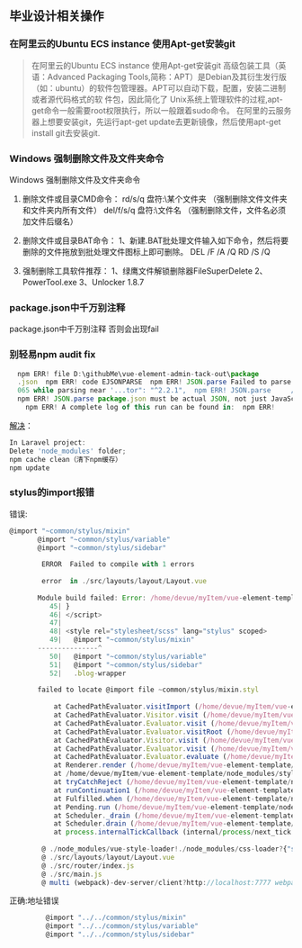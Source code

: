 ## 毕业设计相关操作
### 在阿里云的Ubuntu ECS instance 使用Apt-get安装git
>在阿里云的Ubuntu ECS instance 使用Apt-get安装git
 高级包装工具（英语：Advanced Packaging Tools,简称：APT）是Debian及其衍生发行版（如：ubuntu）的软件包管理器。APT可以自动下载，配置，安装二进制或者源代码格式的软 件包，因此简化了 Unix系统上管理软件的过程,apt-get命令一般需要root权限执行，所以一般跟着sudo命令。
 在阿里的云服务器上想要安装git，先运行apt-get update去更新镜像，然后使用apt-get install git去安装git.
 
 ### Windows 强制删除文件及文件夹命令
 Windows 强制删除文件及文件夹命令
  1. 删除文件或目录CMD命令：
  rd/s/q 盘符:\某个文件夹  （强制删除文件文件夹和文件夹内所有文件）
  del/f/s/q 盘符:\文件名  （强制删除文件，文件名必须加文件后缀名）
  
  2. 删除文件或目录BAT命令：
  1、新建.BAT批处理文件输入如下命令，然后将要删除的文件拖放到批处理文件图标上即可删除。
  DEL /F /A /Q 
  RD /S /Q 
  
  3. 强制删除工具软件推荐：
  1、绿鹰文件解锁删除器FileSuperDelete
  2、PowerTool.exe
  3、Unlocker 1.8.7
  
  
### package.json中千万别注释
  package.json中千万别注释
  否则会出现fail
  
  
### 别轻易npm audit fix
```js
  npm ERR! file D:\githubMe\vue-element-admin-tack-out\package
  .json  npm ERR! code EJSONPARSE  npm ERR! JSON.parse Failed to parse json  npm ERR! JSON.parse Unexpected token / in JSON at position 1
  065 while parsing near '...tor": "^2.2.1",  npm ERR! JSON.parse     //    编辑器  npm ERR! JSON.parse     "vue-s...'  npm ERR! JSON.parse Failed to parse package.json data.
  npm ERR! JSON.parse package.json must be actual JSON, not just JavaScript.
    npm ERR! A complete log of this run can be found in:  npm ERR!     D:\node\node_cache\_logs\2019-01-24T15_28_31_317Z-debug.log
```
 
  [解决](https://stackoverflow.com/questions/31454607/npm-failed-to-parse-json)：
  ```js
In Laravel project:
  Delete 'node_modules' folder;
  npm cache clean（清下npm缓存）
  npm update
```
  
### stylus的import报错
  错误:
  ```js 
  @import "~common/stylus/mixin"
         @import "~common/stylus/variable"
         @import "~common/stylus/sidebar"
         
          ERROR  Failed to compile with 1 errors                                    11:41:03 AM
         
          error  in ./src/layouts/layout/Layout.vue
         
         Module build failed: Error: /home/devue/myItem/vue-element-template/src/layouts/layout/Layout.vue:49:9
            45| }
            46| </script>
            47| 
            48| <style rel="stylesheet/scss" lang="stylus" scoped>
            49|   @import "~common/stylus/mixin"
         ---------------^
            50|   @import "~common/stylus/variable"
            51|   @import "~common/stylus/sidebar"
            52|   .blog-wrapper
         
         failed to locate @import file ~common/stylus/mixin.styl
         
             at CachedPathEvaluator.visitImport (/home/devue/myItem/vue-element-template/node_modules/stylus-loader/lib/evaluator.js:157:21)
             at CachedPathEvaluator.Visitor.visit (/home/devue/myItem/vue-element-template/node_modules/stylus/lib/visitor/index.js:28:40)
             at CachedPathEvaluator.Evaluator.visit (/home/devue/myItem/vue-element-template/node_modules/stylus/lib/visitor/evaluator.js:160:18)
             at CachedPathEvaluator.Evaluator.visitRoot (/home/devue/myItem/vue-element-template/node_modules/stylus/lib/visitor/evaluator.js:707:27)
             at CachedPathEvaluator.Visitor.visit (/home/devue/myItem/vue-element-template/node_modules/stylus/lib/visitor/index.js:28:40)
             at CachedPathEvaluator.Evaluator.visit (/home/devue/myItem/vue-element-template/node_modules/stylus/lib/visitor/evaluator.js:160:18)
             at CachedPathEvaluator.Evaluator.evaluate (/home/devue/myItem/vue-element-template/node_modules/stylus/lib/visitor/evaluator.js:247:15)
             at Renderer.render (/home/devue/myItem/vue-element-template/node_modules/stylus/lib/renderer.js:86:26)
             at /home/devue/myItem/vue-element-template/node_modules/stylus-loader/index.js:167:12
             at tryCatchReject (/home/devue/myItem/vue-element-template/node_modules/when/lib/makePromise.js:840:30)
             at runContinuation1 (/home/devue/myItem/vue-element-template/node_modules/when/lib/makePromise.js:799:4)
             at Fulfilled.when (/home/devue/myItem/vue-element-template/node_modules/when/lib/makePromise.js:590:4)
             at Pending.run (/home/devue/myItem/vue-element-template/node_modules/when/lib/makePromise.js:481:13)
             at Scheduler._drain (/home/devue/myItem/vue-element-template/node_modules/when/lib/Scheduler.js:62:19)
             at Scheduler.drain (/home/devue/myItem/vue-element-template/node_modules/when/lib/Scheduler.js:27:9)
             at process.internalTickCallback (internal/process/next_tick.js:70:11)
         
          @ ./node_modules/vue-style-loader!./node_modules/css-loader?{"sourceMap":true}!./node_modules/vue-loader/lib/style-compiler?{"vue":true,"id":"data-v-41ada640","scoped":true,"hasInlineConfig":false}!./node_modules/stylus-loader?{"sourceMap":true}!./node_modules/vue-loader/lib/selector.js?type=styles&index=0!./src/layouts/layout/Layout.vue 4:14-382 13:3-17:5 14:22-390
          @ ./src/layouts/layout/Layout.vue
          @ ./src/router/index.js
          @ ./src/main.js
          @ multi (webpack)-dev-server/client?http://localhost:7777 webpack/hot/dev-server ./src/main.js
```
 正确:地址错误
 ```js
          @import "../../common/stylus/mixin"
          @import "../../common/stylus/variable"
          @import "../../common/stylus/sidebar"
 ```   
